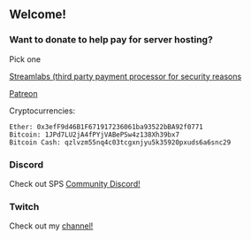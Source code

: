 ## Welcome!


### Want to donate to help pay for server hosting?

Pick one

[Streamlabs (third party payment processor for security reasons](https://streamlabs.com/scornpole)

[Patreon](https://patreon.com/scornpole)

Cryptocurrencies:
```
Ether: 0x3efF9d46B1F671917236061ba93522bBA92f0771
Bitcoin: 1JPd7LU2jA4fPYjVABePSw4z138Xh39bx7
Bitcoin Cash: qzlvzm55nq4c03tcgxnjyu5k35920pxuds6a6snc29
```


### Discord
Check out SPS [Community Discord!](https://discord.gg/A99XCSJ)

### Twitch
Check out my [channel!](https://twitch.tv/scornpole/)
